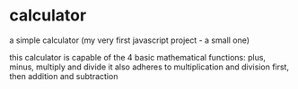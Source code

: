 # calculator
a simple calculator (my very first javascript project - a small one)

this calculator is capable of the 4 basic mathematical functions: plus, minus, multiply and divide
it also adheres to multiplication and division first, then addition and subtraction
